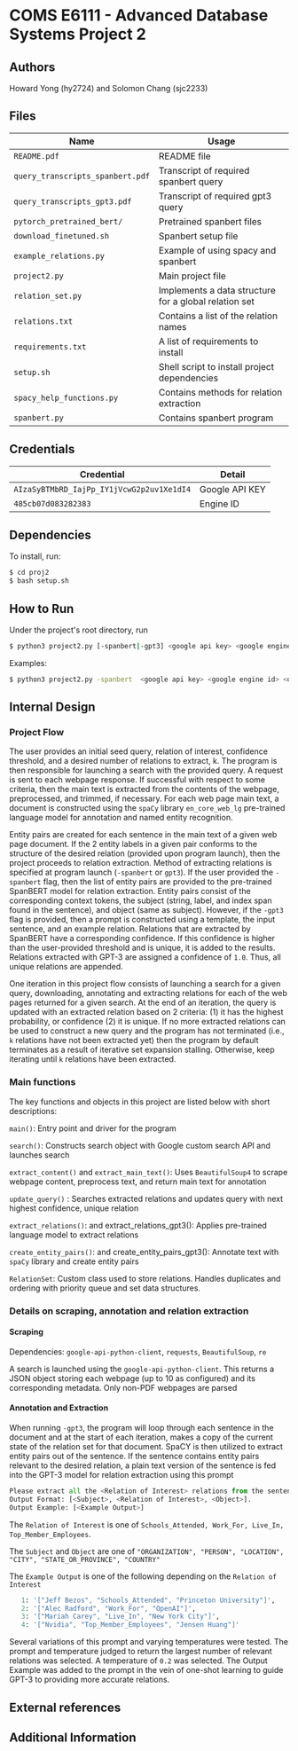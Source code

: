 # COMS E6111 - Advanced Database Systems Project 2

## Authors

Howard Yong (hy2724) and Solomon Chang (sjc2233)

## Files

Name | Usage
--- | ---
``README.pdf`` | README file
``query_transcripts_spanbert.pdf`` | Transcript of required spanbert query
``query_transcripts_gpt3.pdf`` | Transcript of required gpt3 query
``pytorch_pretrained_bert/`` | Pretrained spanbert files
``download_finetuned.sh`` | Spanbert setup file
``example_relations.py`` | Example of using spacy and spanbert
``project2.py`` | Main project file
``relation_set.py`` | Implements a data structure for a global relation set
``relations.txt`` | Contains a list of the relation names
``requirements.txt`` | A list of requirements to install
``setup.sh`` | Shell script to install project dependencies
``spacy_help_functions.py`` | Contains methods for relation extraction
``spanbert.py`` | Contains spanbert program

## Credentials

Credential | Detail
--- | ---
``AIzaSyBTMbRD_IajPp_IY1jVcwG2p2uv1Xe1dI4`` | Google API KEY
``485cb07d083282383`` | Engine ID

## Dependencies

To install, run:

  ```bash
  $ cd proj2
  $ bash setup.sh
  ```

## How to Run

Under the project's root directory, run

```bash
$ python3 project2.py [-spanbert|-gpt3] <google api key> <google engine id> <openai secret key> <relation> <threshold> <query> <k-tuples>
```

Examples:

```bash
$ python3 project2.py -spanbert  <google api key> <google engine id> <openai secret key> 1 0.7 "mark zuckerberg harvard" 10
```

## Internal Design

### Project Flow

The user provides an initial seed query, relation of interest, confidence threshold, and a desired number of relations to extract, k. The program is then responsible for launching a search with the provided query. A request is sent to each webpage response. If successful with respect to some criteria, then the main text is extracted from the contents of the webpage, preprocessed, and trimmed, if necessary. For each web page main text, a document is constructed using the `spaCy` library `en_core_web_lg` pre-trained language model for annotation and named entity recognition. 

Entity pairs are created for each sentence in the main text of a given web page document. If the 2 entity labels in a given pair conforms to the structure of the desired relation (provided upon program launch), then the project proceeds to relation extraction. Method of extracting relations is specified at program launch (`-spanbert` or `gpt3`). If the user provided the `-spanbert` flag, then the list of entity pairs are provided to the pre-trained SpanBERT model for relation extraction. Entity pairs consist of the corresponding context tokens, the subject (string, label, and index span found in the sentence), and object (same as subject). However, if the `-gpt3` flag is provided, then a prompt is constructed using a template, the input sentence, and an example relation. Relations that are extracted by SpanBERT have a corresponding confidence. If this confidence is higher than the user-provided threshold and is unique, it is added to the results. Relations extracted with GPT-3 are assigned a confidence of `1.0`. Thus, all unique relations are appended.

One iteration in this project flow consists of launching a search for a given query, downloading, annotating and extracting relations for each of the web pages returned for a given search. At the end of an iteration, the query is updated with an extracted relation based on 2 criteria: (1) it has the highest probability, or confidence (2) it is unique. If no more extracted relations can be used to construct a new query and the program has not terminated (i.e., `k` relations have not been extracted yet) then the program by default terminates as a result of iterative set expansion stalling. Otherwise, keep iterating until `k` relations have been extracted.

### Main functions

The key functions and objects in this project are listed below with short descriptions:

`main()`: Entry point and driver for the program

`search()`: Constructs search object with Google custom search API and launches search

`extract_content()` and `extract_main_text()`: Uses `BeautifulSoup4` to scrape webpage content, preprocess text, and return main text for annotation

`update_query()` : Searches extracted relations and updates query with next highest confidence, unique relation

`extract_relations()`: and extract_relations_gpt3(): Applies pre-trained language model to extract relations

`create_entity_pairs()`: and create_entity_pairs_gpt3(): Annotate text with `spaCy` library and create entity pairs

`RelationSet`: Custom class used to store relations. Handles duplicates and ordering with priority queue and set data structures.

### Details on scraping, annotation and relation extraction
#### Scraping

Dependencies: `google-api-python-client`, `requests`, `BeautifulSoup`, `re`

A search is launched using the `google-api-python-client`. This returns a JSON object storing each webpage (up to 10 as configured) and its corresponding metadata. Only non-PDF webpages are parsed

#### Annotation and Extraction

When running `-gpt3`, the program will loop through each sentence in the document and at the start of each iteration, makes a copy of the current state of the relation set for that document. SpaCY is then utilized to extract entity pairs out of the sentence. If the sentence contains entity pairs relevant to the desired relation, a plain text version of the sentence is fed into the GPT-3 model for relation extraction using this prompt

``` python
Please extract all the <Relation of Interest> relations from the sentence <Sentence>. 
Output Format: [<Subject>, <Relation of Interest>, <Object>]. 
Output Example: [<Example Output>]
```

The `Relation of Interest` is one of `Schools_Attended, Work_For, Live_In, Top_Member_Employees`.

The `Subject` and `Object` are one of `"ORGANIZATION", "PERSON", "LOCATION", "CITY", "STATE_OR_PROVINCE", "COUNTRY"`

The `Example Output` is one of the following depending on the `Relation of Interest`

``` python
   1: '["Jeff Bezos", "Schools_Attended", "Princeton University"]',
   2: '["Alec Radford", "Work_For", "OpenAI"]',
   3: '["Mariah Carey", "Live_In", "New York City"]',
   4: '["Nvidia", "Top_Member_Employees", "Jensen Huang"]'
```

Several variations of this prompt and varying temperatures were tested. The prompt and temperature judged to return the largest number of relevant relations was selected. A temperature of `0.2` was selected. The Output Example was added to the prompt in the vein of one-shot learning to guide GPT-3 to providing more accurate relations. 


## External references



## Additional Information



